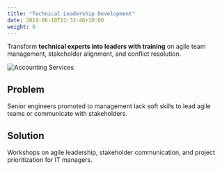 ```yaml
---
title: "Technical Leadership Development"
date: 2019-06-18T12:33:46+10:00
weight: 8
---
```


Transform **technical experts into leaders with training** on agile team management, stakeholder alignment, and conflict resolution.

![Accounting Services](/lukofolio/images/austin-distel-nGc5RT2HmF0-unsplash.jpg)

## Problem

Senior engineers promoted to management lack soft skills to lead agile teams or communicate with stakeholders.

## Solution

Workshops on agile leadership, stakeholder communication, and project prioritization for IT managers.